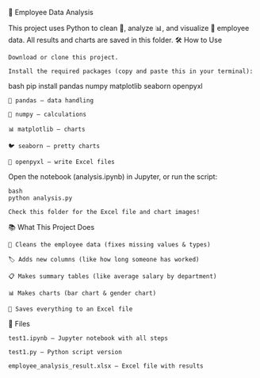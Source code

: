 🚀 Employee Data Analysis

This project uses Python to clean 🧹, analyze 📊, and visualize 👀 employee data.
All results and charts are saved in this folder.
🛠️ How to Use

    Download or clone this project.

    Install the required packages (copy and paste this in your terminal):

bash
pip install pandas numpy matplotlib seaborn openpyxl

    🐼 pandas – data handling

    🔢 numpy – calculations

    📊 matplotlib – charts

    🐦 seaborn – pretty charts

    📄 openpyxl – write Excel files

Open the notebook (analysis.ipynb) in Jupyter, or run the script:

    bash
    python analysis.py

    Check this folder for the Excel file and chart images!

📚 What This Project Does

    🧹 Cleans the employee data (fixes missing values & types)

    🏷️ Adds new columns (like how long someone has worked)

    📋 Makes summary tables (like average salary by department)

    📊 Makes charts (bar chart & gender chart)

    💾 Saves everything to an Excel file

📁 Files

    test1.ipynb – Jupyter notebook with all steps

    test1.py – Python script version

    employee_analysis_result.xlsx – Excel file with results

